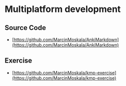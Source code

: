# Multiplatform development

## Source Code

- [https://github.com/MarcinMoskala/AnkiMarkdown](https://github.com/MarcinMoskala/AnkiMarkdown)

## Exercise

- [https://github.com/MarcinMoskala/kmp-exercise](https://github.com/MarcinMoskala/kmp-exercise)
